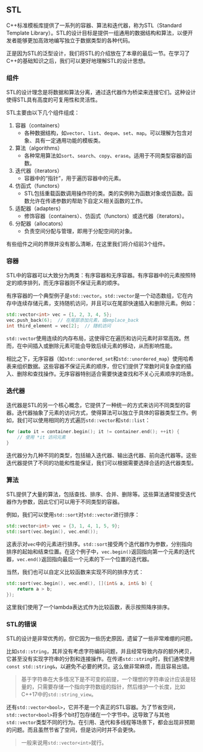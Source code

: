 ## STL

C++标准模板库提供了一系列的容器、算法和迭代器，称为STL（Standard Template Library）。STL的设计目标是提供一组通用的数据结构和算法，以便开发者能够更加高效地编写独立于数据类型的各种代码。

正是因为STL的泛型设计，我们将STL的介绍放在了本章的最后一节。在学习了C++的基础知识之后，我们可以更好地理解STL的设计思想。

### 组件

STL的设计理念是将数据和算法分离，通过迭代器作为桥梁来连接它们。这种设计使得STL具有高度的可复用性和灵活性。

STL主要由以下几个组件组成：

1. 容器（containers）
    - 各种数据结构，如`vector`、`list`、`deque`、`set`、`map`。可以理解为包含对象、具有一定通用功能的模板类。
2. 算法（algorithms）
    - 各种常用算法如`sort`、`search`、`copy`、`erase`。适用于不同类型容器的函数。
3. 迭代器（iterators）
    - 容器中的“指针”，用于遍历容器中的元素。
4. 仿函式（functors）
    - STL包括重载函数调用操作符的类。类的实例称为函数对象或仿函数。函数允许在传递参数的帮助下自定义相关函数的工作。
5. 适配器（adapters）
    - 修饰容器（containers）、仿函式（functors）或迭代器（iterators）。
6. 分配器（allocators）
    - 负责空间分配与管理，即用于分配空间的对象。

有些组件之间的界限并没有那么清晰，在这里我们将介绍前3个组件。

### 容器

STL中的容器可以大致分为两类：有序容器和无序容器。有序容器中的元素按照特定的顺序排列，而无序容器则不保证元素的顺序。

有序容器的一个典型例子是`std::vector`。`std::vector`是一个动态数组，它在内存中连续存储元素，支持随机访问，并且可以在尾部快速插入和删除元素。例如：

```cpp
std::vector<int> vec = {1, 2, 3, 4, 5};
vec.push_back(6);  // 在尾部添加元素，或emplace_back
int third_element = vec[2];  // 随机访问
```

`std::vector`使用连续的内存布局，这使得它在遍历和访问元素时非常高效。然而，在中间插入或删除元素可能会导致后续元素的移动，从而影响性能。

相比之下，无序容器（如`std::unordered_set`和`std::unordered_map`）使用哈希表来组织数据。这些容器不保证元素的顺序，但它们提供了常数时间复杂度的插入、删除和查找操作。无序容器特别适合需要快速查找和不关心元素顺序的场景。

### 迭代器

迭代器是STL的另一个核心概念，它提供了一种统一的方式来访问不同类型的容器。迭代器抽象了元素的访问方式，使得算法可以独立于具体的容器类型工作。例如，我们可以使用相同的方式遍历`std::vector`和`std::list`：

```cpp
for (auto it = container.begin(); it != container.end(); ++it) {
    // 使用 *it 访问元素
}
```

迭代器分为几种不同的类型，包括输入迭代器、输出迭代器、前向迭代器等。这些迭代器提供了不同的功能和性能保证，我们可以根据需要选择合适的迭代器类型。

### 算法

STL提供了大量的算法，包括查找、排序、合并、删除等。这些算法通常接受迭代器作为参数，因此它们可以用于不同类型的容器。

例如，我们可以使用`std::sort`对`std::vector`进行排序：

```cpp
std::vector<int> vec = {3, 1, 4, 1, 5, 9};
std::sort(vec.begin(), vec.end());
```

这表示对`vec`中的元素进行排序。`std::sort`接受两个迭代器作为参数，分别指向排序的起始和结束位置。在这个例子中，`vec.begin()`返回指向第一个元素的迭代器，`vec.end()`返回指向最后一个元素的下一个位置的迭代器。

当然，我们也可以自定义比较函数来实现不同的排序方式：

```cpp
std::sort(vec.begin(), vec.end(), [](int& a, int& b) {
    return a > b;  
});
```

这里我们使用了一个lambda表达式作为比较函数，表示按照降序排序。

### STL的错误

STL的设计是非常优秀的，但它因为一些历史原因，遗留了一些非常难绷的问题。

比如`std::string`，其并没有考虑字符编码问题，并且经常导致内存的额外拷贝，它甚至没有实现字符串的分割和连接操作。在传递`std::string`时，我们通常使用`const std::string&`，以避免不必要的拷贝。这么做非常麻烦，而且容易出错。

> 基于字符串在大多情况下是不可变的前提，一个理想的字符串设计应该是轻量的，只需要存储一个指向字符数组的指针，然后维护一个长度，比如C++17中的`std::string_view`。

还有`std::vector<bool>`，它并不是一个真正的STL容器。为了节省空间，`std::vector<bool>`将多个bit打包存储在一个字节中。这导致了与其他`std::vector`类型不同的行为。在引用、迭代和多线程等场景下，都会出现非预期的问题。而且虽然节省了空间，但是访问时并不会更快。

> 一般来说用`std::vector<int>`就行。